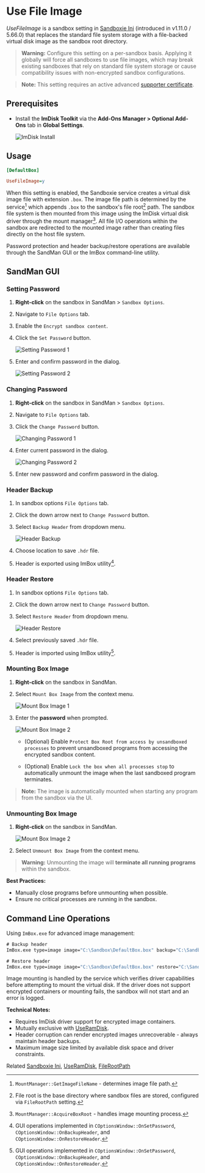# Use File Image

_UseFileImage_ is a sandbox setting in [Sandboxie Ini](SandboxieIni.md) (introduced in v1.11.0 / 5.66.0) that replaces the standard file system storage with a file-backed virtual disk image as the sandbox root directory.

> **Warning:** Configure this setting on a per-sandbox basis. Applying it globally will force all sandboxes to use file images, which may break existing sandboxes that rely on standard file system storage or cause compatibility issues with non-encrypted sandbox configurations.

> **Note:** This setting requires an active advanced [supporter certificate](https://sandboxie-plus.com/supporter-certificate/).

## Prerequisites

- Install the **ImDisk Toolkit** via the **Add-Ons Manager > Optional Add-Ons** tab in **Global Settings**.
    
    ![ImDisk Install](../Media/UseRamDisk1.png)

## Usage

```ini
[DefaultBox]

UseFileImage=y
```

When this setting is enabled, the Sandboxie service creates a virtual disk image file with extension `.box`. The image file path is determined by the service[^1] which appends `.box` to the sandbox's file root[^2] path. The sandbox file system is then mounted from this image using the ImDisk virtual disk driver through the mount manager[^3]. All file I/O operations within the sandbox are redirected to the mounted image rather than creating files directly on the host file system.

<!--The image file supports optional encryption using AES, Serpent, or Twofish algorithms with XTS mode.-->Password protection and header backup/restore operations are available through the SandMan GUI or the ImBox command-line utility.

## SandMan GUI

### Setting Password

1. **Right-click** on the sandbox in SandMan > `Sandbox Options`.
2. Navigate to `File Options` tab.
3. Enable the `Encrypt sandbox content`.
4. Click the `Set Password` button.

	![Setting Password 1](../Media/UseFileImage1.png)

5. Enter and confirm password in the dialog.

	![Setting Password 2](../Media/UseFileImage2.png)

### Changing Password

1. **Right-click** on the sandbox in SandMan > `Sandbox Options`.
2. Navigate to `File Options` tab.
3. Click the `Change Password` button.

	![Changing Password 1](../Media/UseFileImage3.png)

4. Enter current password in the dialog.

	![Changing Password 2](../Media/UseFileImage4.png)

5. Enter new password and confirm password in the dialog.

### Header Backup

1. In sandbox options `File Options` tab.
2. Click the down arrow next to `Change Password` button.
3. Select `Backup Header` from dropdown menu.

	![Header Backup](../Media/UseFileImage3.png)

4. Choose location to save `.hdr` file.
5. Header is exported using ImBox utility[^4].

### Header Restore

1. In sandbox options `File Options` tab.
2. Click the down arrow next to `Change Password` button.
3. Select `Restore Header` from dropdown menu.

	![Header Restore](../Media/UseFileImage3.png)

4. Select previously saved `.hdr` file.
5. Header is imported using ImBox utility[^4].

### Mounting Box Image

1. **Right-click** on the sandbox in SandMan.
2. Select `Mount Box Image` from the context menu.

	![Mount Box Image 1](../Media/UseFileImage5.png)

3. Enter the **password** when prompted.

	![Mount Box Image 2](../Media/UseFileImage6.png)
	
	- (Optional) Enable `Protect Box Root from access by unsandboxed processes` to prevent unsandboxed programs from accessing the encrypted sandbox content.
	
	- (Optional) Enable `Lock the box when all processes stop` to automatically unmount the image when the last sandboxed program terminates.

> **Note:** The image is automatically mounted when starting any program from the sandbox via the UI.

### Unmounting Box Image

1. **Right-click** on the sandbox in SandMan.

	![Mount Box Image 2](../Media/UseFileImage7.png)

2. Select `Unmount Box Image` from the context menu.

> **Warning:** Unmounting the image will **terminate all running programs** within the sandbox.

**Best Practices:**

- Manually close programs before unmounting when possible.
- Ensure no critical processes are running in the sandbox.

## Command Line Operations

Using `ImBox.exe` for advanced image management:

```cmd
# Backup header
ImBox.exe type=image image="C:\Sandbox\DefaultBox.box" backup="C:\Sandbox\backup.hdr"

# Restore header  
ImBox.exe type=image image="C:\Sandbox\DefaultBox.box" restore="C:\Sandbox\backup.hdr"
```

Image mounting is handled by the service which verifies driver capabilities before attempting to mount the virtual disk. If the driver does not support encrypted containers or mounting fails, the sandbox will not start and an error is logged.

**Technical Notes:**

- Requires ImDisk driver support for encrypted image containers.
- Mutually exclusive with [UseRamDisk](UseRamDisk.md).
- Header corruption can render encrypted images unrecoverable - always maintain header backups.
- Maximum image size limited by available disk space and driver constraints.

[^1]: `MountManager::GetImageFileName` - determines image file path.
[^2]: File root is the base directory where sandbox files are stored, configured via `FileRootPath` setting.
[^3]: `MountManager::AcquireBoxRoot` - handles image mounting process.
[^4]: GUI operations implemented in `COptionsWindow::OnSetPassword`, `COptionsWindow::OnBackupHeader`, and `COptionsWindow::OnRestoreHeader`.

Related [Sandboxie Ini](SandboxieIni.md), [UseRamDisk](UseRamDisk.md), [FileRootPath](FileRootPath.md)